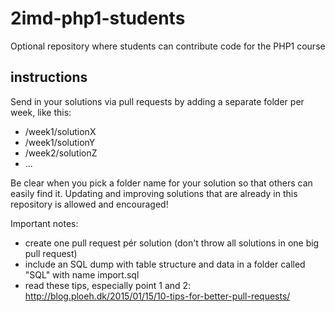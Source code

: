 # 2imd-php1-students
Optional repository where students can contribute code for the PHP1 course

## instructions
Send in your solutions via pull requests by adding a separate folder per week, like this:

- /week1/solutionX
- /week1/solutionY
- /week2/solutionZ
- ...

Be clear when you pick a folder name for your solution so that others can easily find it.
Updating and improving solutions that are already in this repository is allowed and encouraged!

Important notes:
- create one pull request pér solution (don't throw all solutions in one big pull request)
- include an SQL dump with table structure and data in a folder called "SQL" with name import.sql
- read these tips, especially point 1 and 2: http://blog.ploeh.dk/2015/01/15/10-tips-for-better-pull-requests/